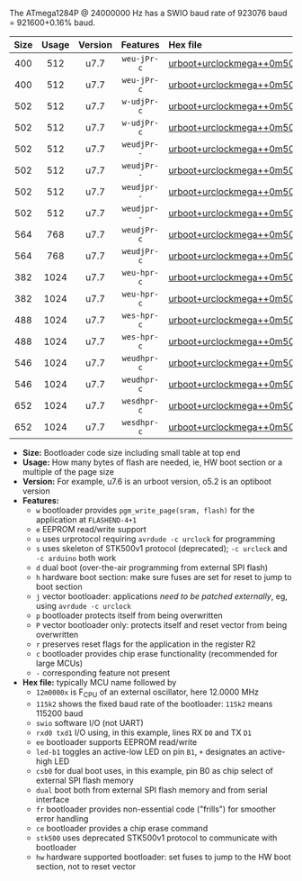 The ATmega1284P @ 24000000 Hz has a SWIO baud rate of 923076 baud = 921600+0.16% baud.

|Size|Usage|Version|Features|Hex file|
|:-:|:-:|:-:|:-:|:--|
|400|512|u7.7|`weu-jPr-c`|[urboot+urclockmega++0m5000x+++19k2_swio_rxd0_txd1_ee_led+c7_fr_ce.hex](https://raw.githubusercontent.com/stefanrueger/urboot.hex/main/boards/urclockmega/external_oscillator/fcpu++0m5000_Hz/br+++19k2_bps/urboot+urclockmega++0m5000x+++19k2_swio_rxd0_txd1_ee_led+c7_fr_ce.hex)|
|400|512|u7.7|`weu-jPr-c`|[urboot+urclockmega++0m5000x+++19k2_swio_rxd2_txd3_ee_led+c7_fr_ce.hex](https://raw.githubusercontent.com/stefanrueger/urboot.hex/main/boards/urclockmega/external_oscillator/fcpu++0m5000_Hz/br+++19k2_bps/urboot+urclockmega++0m5000x+++19k2_swio_rxd2_txd3_ee_led+c7_fr_ce.hex)|
|502|512|u7.7|`w-udjPr-c`|[urboot+urclockmega++0m5000x+++19k2_swio_rxd0_txd1_led+c7_csb3_dual_fr_ce.hex](https://raw.githubusercontent.com/stefanrueger/urboot.hex/main/boards/urclockmega/external_oscillator/fcpu++0m5000_Hz/br+++19k2_bps/urboot+urclockmega++0m5000x+++19k2_swio_rxd0_txd1_led+c7_csb3_dual_fr_ce.hex)|
|502|512|u7.7|`w-udjPr-c`|[urboot+urclockmega++0m5000x+++19k2_swio_rxd2_txd3_led+c7_csb3_dual_fr_ce.hex](https://raw.githubusercontent.com/stefanrueger/urboot.hex/main/boards/urclockmega/external_oscillator/fcpu++0m5000_Hz/br+++19k2_bps/urboot+urclockmega++0m5000x+++19k2_swio_rxd2_txd3_led+c7_csb3_dual_fr_ce.hex)|
|502|512|u7.7|`weudjPr--`|[urboot+urclockmega++0m5000x+++19k2_swio_rxd0_txd1_ee_led+c7_csb3_dual.hex](https://raw.githubusercontent.com/stefanrueger/urboot.hex/main/boards/urclockmega/external_oscillator/fcpu++0m5000_Hz/br+++19k2_bps/urboot+urclockmega++0m5000x+++19k2_swio_rxd0_txd1_ee_led+c7_csb3_dual.hex)|
|502|512|u7.7|`weudjPr--`|[urboot+urclockmega++0m5000x+++19k2_swio_rxd2_txd3_ee_led+c7_csb3_dual.hex](https://raw.githubusercontent.com/stefanrueger/urboot.hex/main/boards/urclockmega/external_oscillator/fcpu++0m5000_Hz/br+++19k2_bps/urboot+urclockmega++0m5000x+++19k2_swio_rxd2_txd3_ee_led+c7_csb3_dual.hex)|
|502|512|u7.7|`weudjpr--`|[urboot+urclockmega++0m5000x+++19k2_swio_rxd0_txd1_ee_led+c7_csb3_dual_fr.hex](https://raw.githubusercontent.com/stefanrueger/urboot.hex/main/boards/urclockmega/external_oscillator/fcpu++0m5000_Hz/br+++19k2_bps/urboot+urclockmega++0m5000x+++19k2_swio_rxd0_txd1_ee_led+c7_csb3_dual_fr.hex)|
|502|512|u7.7|`weudjpr--`|[urboot+urclockmega++0m5000x+++19k2_swio_rxd2_txd3_ee_led+c7_csb3_dual_fr.hex](https://raw.githubusercontent.com/stefanrueger/urboot.hex/main/boards/urclockmega/external_oscillator/fcpu++0m5000_Hz/br+++19k2_bps/urboot+urclockmega++0m5000x+++19k2_swio_rxd2_txd3_ee_led+c7_csb3_dual_fr.hex)|
|564|768|u7.7|`weudjPr-c`|[urboot+urclockmega++0m5000x+++19k2_swio_rxd0_txd1_ee_led+c7_csb3_dual_fr_ce.hex](https://raw.githubusercontent.com/stefanrueger/urboot.hex/main/boards/urclockmega/external_oscillator/fcpu++0m5000_Hz/br+++19k2_bps/urboot+urclockmega++0m5000x+++19k2_swio_rxd0_txd1_ee_led+c7_csb3_dual_fr_ce.hex)|
|564|768|u7.7|`weudjPr-c`|[urboot+urclockmega++0m5000x+++19k2_swio_rxd2_txd3_ee_led+c7_csb3_dual_fr_ce.hex](https://raw.githubusercontent.com/stefanrueger/urboot.hex/main/boards/urclockmega/external_oscillator/fcpu++0m5000_Hz/br+++19k2_bps/urboot+urclockmega++0m5000x+++19k2_swio_rxd2_txd3_ee_led+c7_csb3_dual_fr_ce.hex)|
|382|1024|u7.7|`weu-hpr-c`|[urboot+urclockmega++0m5000x+++19k2_swio_rxd0_txd1_ee_led+c7_fr_ce_hw.hex](https://raw.githubusercontent.com/stefanrueger/urboot.hex/main/boards/urclockmega/external_oscillator/fcpu++0m5000_Hz/br+++19k2_bps/urboot+urclockmega++0m5000x+++19k2_swio_rxd0_txd1_ee_led+c7_fr_ce_hw.hex)|
|382|1024|u7.7|`weu-hpr-c`|[urboot+urclockmega++0m5000x+++19k2_swio_rxd2_txd3_ee_led+c7_fr_ce_hw.hex](https://raw.githubusercontent.com/stefanrueger/urboot.hex/main/boards/urclockmega/external_oscillator/fcpu++0m5000_Hz/br+++19k2_bps/urboot+urclockmega++0m5000x+++19k2_swio_rxd2_txd3_ee_led+c7_fr_ce_hw.hex)|
|488|1024|u7.7|`wes-hpr-c`|[urboot+urclockmega++0m5000x+++19k2_swio_rxd0_txd1_ee_led+c7_fr_ce_stk500_hw.hex](https://raw.githubusercontent.com/stefanrueger/urboot.hex/main/boards/urclockmega/external_oscillator/fcpu++0m5000_Hz/br+++19k2_bps/urboot+urclockmega++0m5000x+++19k2_swio_rxd0_txd1_ee_led+c7_fr_ce_stk500_hw.hex)|
|488|1024|u7.7|`wes-hpr-c`|[urboot+urclockmega++0m5000x+++19k2_swio_rxd2_txd3_ee_led+c7_fr_ce_stk500_hw.hex](https://raw.githubusercontent.com/stefanrueger/urboot.hex/main/boards/urclockmega/external_oscillator/fcpu++0m5000_Hz/br+++19k2_bps/urboot+urclockmega++0m5000x+++19k2_swio_rxd2_txd3_ee_led+c7_fr_ce_stk500_hw.hex)|
|546|1024|u7.7|`weudhpr-c`|[urboot+urclockmega++0m5000x+++19k2_swio_rxd0_txd1_ee_led+c7_csb3_dual_fr_ce_hw.hex](https://raw.githubusercontent.com/stefanrueger/urboot.hex/main/boards/urclockmega/external_oscillator/fcpu++0m5000_Hz/br+++19k2_bps/urboot+urclockmega++0m5000x+++19k2_swio_rxd0_txd1_ee_led+c7_csb3_dual_fr_ce_hw.hex)|
|546|1024|u7.7|`weudhpr-c`|[urboot+urclockmega++0m5000x+++19k2_swio_rxd2_txd3_ee_led+c7_csb3_dual_fr_ce_hw.hex](https://raw.githubusercontent.com/stefanrueger/urboot.hex/main/boards/urclockmega/external_oscillator/fcpu++0m5000_Hz/br+++19k2_bps/urboot+urclockmega++0m5000x+++19k2_swio_rxd2_txd3_ee_led+c7_csb3_dual_fr_ce_hw.hex)|
|652|1024|u7.7|`wesdhpr-c`|[urboot+urclockmega++0m5000x+++19k2_swio_rxd0_txd1_ee_led+c7_csb3_dual_fr_ce_stk500_hw.hex](https://raw.githubusercontent.com/stefanrueger/urboot.hex/main/boards/urclockmega/external_oscillator/fcpu++0m5000_Hz/br+++19k2_bps/urboot+urclockmega++0m5000x+++19k2_swio_rxd0_txd1_ee_led+c7_csb3_dual_fr_ce_stk500_hw.hex)|
|652|1024|u7.7|`wesdhpr-c`|[urboot+urclockmega++0m5000x+++19k2_swio_rxd2_txd3_ee_led+c7_csb3_dual_fr_ce_stk500_hw.hex](https://raw.githubusercontent.com/stefanrueger/urboot.hex/main/boards/urclockmega/external_oscillator/fcpu++0m5000_Hz/br+++19k2_bps/urboot+urclockmega++0m5000x+++19k2_swio_rxd2_txd3_ee_led+c7_csb3_dual_fr_ce_stk500_hw.hex)|

- **Size:** Bootloader code size including small table at top end
- **Usage:** How many bytes of flash are needed, ie, HW boot section or a multiple of the page size
- **Version:** For example, u7.6 is an urboot version, o5.2 is an optiboot version
- **Features:**
  + `w` bootloader provides `pgm_write_page(sram, flash)` for the application at `FLASHEND-4+1`
  + `e` EEPROM read/write support
  + `u` uses urprotocol requiring `avrdude -c urclock` for programming
  + `s` uses skeleton of STK500v1 protocol (deprecated); `-c urclock` and `-c arduino` both work
  + `d` dual boot (over-the-air programming from external SPI flash)
  + `h` hardware boot section: make sure fuses are set for reset to jump to boot section
  + `j` vector bootloader: applications *need to be patched externally*, eg, using `avrdude -c urclock`
  + `p` bootloader protects itself from being overwritten
  + `P` vector bootloader only: protects itself and reset vector from being overwritten
  + `r` preserves reset flags for the application in the register R2
  + `c` bootloader provides chip erase functionality (recommended for large MCUs)
  + `-` corresponding feature not present
- **Hex file:** typically MCU name followed by
  + `12m0000x` is F<sub>CPU</sub> of an external oscillator, here 12.0000 MHz
  + `115k2` shows the fixed baud rate of the bootloader: `115k2` means 115200 baud
  + `swio` software I/O (not UART)
  + `rxd0 txd1` I/O using, in this example, lines RX `D0` and TX `D1`
  + `ee` bootloader supports EEPROM read/write
  + `led-b1` toggles an active-low LED on pin `B1`, `+` designates an active-high LED
  + `csb0` for dual boot uses, in this example, pin B0 as chip select of external SPI flash memory
  + `dual` boot both from external SPI flash memory and from serial interface
  + `fr` bootloader provides non-essential code ("frills") for smoother error handling
  + `ce` bootloader provides a chip erase command
  + `stk500` uses deprecated STK500v1 protocol to communicate with bootloader
  + `hw` hardware supported bootloader: set fuses to jump to the HW boot section, not to reset vector
